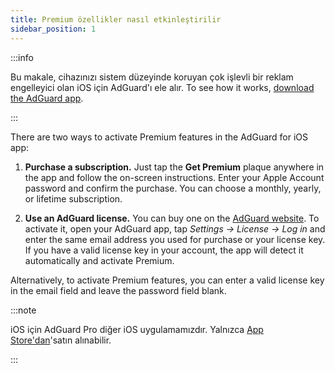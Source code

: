 ```yaml
---
title: Premium özellikler nasıl etkinleştirilir
sidebar_position: 1
---
```


:::info

Bu makale, cihazınızı sistem düzeyinde koruyan çok işlevli bir reklam engelleyici olan iOS için AdGuard'ı ele alır. To see how it works, [download the AdGuard app](https://agrd.io/download-kb-adblock).

:::

There are two ways to activate Premium features in the AdGuard for iOS app:

1. **Purchase a subscription.** Just tap the **Get Premium** plaque anywhere in the app and follow the on-screen instructions. Enter your Apple Account password and confirm the purchase. You can choose a monthly, yearly, or lifetime subscription.

2. **Use an AdGuard license.** You can buy one on the [AdGuard website](https://adguard.com/license.html). To activate it, open your AdGuard app, tap *Settings → License → Log in* and enter the same email address you used for purchase or your license key. If you have a valid license key in your account, the app will detect it automatically and activate Premium.

Alternatively, to activate Premium features, you can enter a valid license key in the email field and leave the password field blank.

:::note

iOS için AdGuard Pro diğer iOS uygulamamızdır. Yalnızca [App Store'dan](https://apps.apple.com/app/adguard-pro-adblock-privacy/id1126386264)'satın alınabilir.

:::
